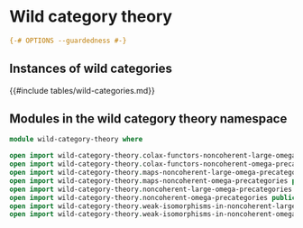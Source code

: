 # Wild category theory

```agda
{-# OPTIONS --guardedness #-}
```

## Instances of wild categories

{{#include tables/wild-categories.md}}

## Modules in the wild category theory namespace

```agda
module wild-category-theory where

open import wild-category-theory.colax-functors-noncoherent-large-omega-precategories public
open import wild-category-theory.colax-functors-noncoherent-omega-precategories public
open import wild-category-theory.maps-noncoherent-large-omega-precategories public
open import wild-category-theory.maps-noncoherent-omega-precategories public
open import wild-category-theory.noncoherent-large-omega-precategories public
open import wild-category-theory.noncoherent-omega-precategories public
open import wild-category-theory.weak-isomorphisms-in-noncoherent-large-omega-precategories public
open import wild-category-theory.weak-isomorphisms-in-noncoherent-omega-precategories public
```
